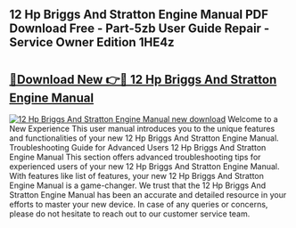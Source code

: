 ## 12 Hp Briggs And Stratton Engine Manual PDF Download Free - Part-5zb User Guide Repair - Service Owner Edition 1HE4z

# <h2><a href="http://bc6113.oget.top/?id=12+Hp+Briggs+And+Stratton+Engine+Manual">🔗Download New 👉🔴 12 Hp Briggs And Stratton Engine Manual</a></h2>

[![12 Hp Briggs And Stratton Engine Manual new download](https://i.imgur.com/5g1atiW.png)](http://bc6113.oget.top/?id=12+Hp+Briggs+And+Stratton+Engine+Manual)
Welcome to a New Experience This user manual introduces you to the unique features and functionalities of your new 12 Hp Briggs And Stratton Engine Manual. Troubleshooting Guide for Advanced Users 12 Hp Briggs And Stratton Engine Manual This section offers advanced troubleshooting tips for experienced users of your new 12 Hp Briggs And Stratton Engine Manual. With features like list of features, your new 12 Hp Briggs And Stratton Engine Manual is a game-changer. We trust that the 12 Hp Briggs And Stratton Engine Manual has been an accurate and detailed resource in your efforts to master your new device. In case of any queries or concerns, please do not hesitate to reach out to our customer service team.

